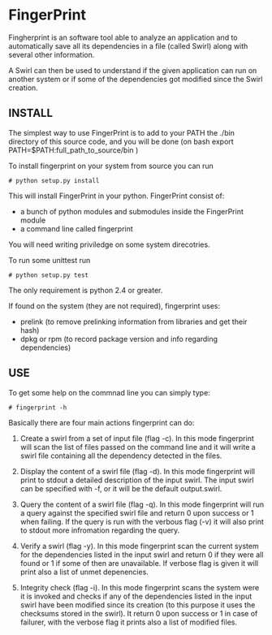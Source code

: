 
FingerPrint
===========

Fingherprint is an software tool able to analyze an application and to 
automatically save all its dependencies in a file (called Swirl) along with 
several other information.

A Swirl can then be used to understand if the given application can run on 
another system or if some of the dependencies got modified since the 
Swirl creation.




INSTALL
------

The simplest way to use FingerPrint is to add to your PATH the ./bin directory
of this source code, and you will be done (on bash export PATH=$PATH:full_path_to_source/bin )

To install fingerprint on your system from source you can run

    # python setup.py install 

This will install FingerPrint in your python. FingerPrint consist of:
 - a bunch of python modules and submodules inside the FingerPrint module
 - a command line called fingerprint

You will need writing priviledge on some system direcotries.

To run some unittest run

    # python setup.py test

The only requirement is python 2.4 or greater.

If found on the system (they are not required), fingerprint uses:
 - prelink (to remove prelinking information from libraries and get their hash)
 - dpkg or rpm (to record package version and info regarding dependencies)


USE
---

To get some help on the commnad line you can simply type:

    # fingerprint -h 

Basically there are four main actions fingerprint can do:

 1. Create a swirl from a set of input file (flag -c). In this mode
    fingerprint will scan the list of files passed on the command line
    and it will write a swirl file containing all the dependency detected 
    in the files.

 2. Display the content of a swirl file (flag -d). In this mode fingerprint
    will print to stdout a detailed description of the input swirl. The input
    swirl can be specified with -f, or it will be the default output.swirl.

 3. Query the content of a swirl file (flag -q). In this mode fingerprint
    will run a query against the specified swirl file and return 0 upon success
    or 1 when failing. If the query is run with the verbous flag (-v) it will
    also print to stdout more infromation regarding the query.

 4. Verify a swirl (flag -y). In this mode fingerprint scan the current system
    for the dependencies listed in the input swirl and return 0 if they were 
    all found or 1 if some of then are unavailable. If verbose flag is given 
    it will print also a list of unmet depenencies.

 5. Integrity check (flag -i). In this mode fingerprint scans the system were
    it is invoked and checks if any of the dependencies listed in the input 
    swirl have been modified since its creation (to this purpose it uses the 
    checksums stored in the swirl). It return 0 upon success or 1 in case of 
    failurer, with the verbose flag it prints also a list of modified files.


